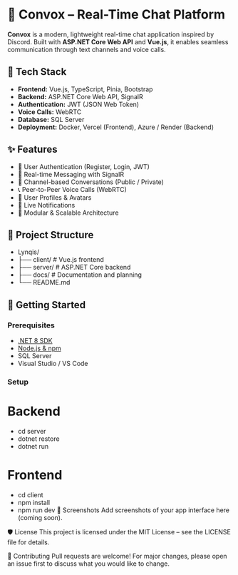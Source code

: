 # 🧭 Convox – Real-Time Chat Platform

**Convox** is a modern, lightweight real-time chat application inspired by Discord. Built with **ASP.NET Core Web API** and **Vue.js**, it enables seamless communication through text channels and voice calls.

## 🧰 Tech Stack

- **Frontend:** Vue.js, TypeScript, Pinia, Bootstrap
- **Backend:** ASP.NET Core Web API, SignalR
- **Authentication:** JWT (JSON Web Token)
- **Voice Calls:** WebRTC
- **Database:** SQL Server
- **Deployment:** Docker, Vercel (Frontend), Azure / Render (Backend)

## ✨ Features

- 🔐 User Authentication (Register, Login, JWT)
- 💬 Real-time Messaging with SignalR
- 📁 Channel-based Conversations (Public / Private)
- 📞 Peer-to-Peer Voice Calls (WebRTC)
- 👤 User Profiles & Avatars
- 🔔 Live Notifications
- 🧱 Modular & Scalable Architecture

## 📁 Project Structure

- Lynqis/
- ├── client/ # Vue.js frontend
- ├── server/ # ASP.NET Core backend
- ├── docs/ # Documentation and planning
- └── README.md

## 🚀 Getting Started

### Prerequisites

- [.NET 8 SDK](https://dotnet.microsoft.com/download)
- [Node.js & npm](https://nodejs.org/)
- SQL Server
- Visual Studio / VS Code

### Setup
# Backend
- cd server
- dotnet restore
- dotnet run

# Frontend
- cd client
- npm install
- npm run dev
📸 Screenshots
Add screenshots of your app interface here (coming soon).

🛡️ License
This project is licensed under the MIT License – see the LICENSE file for details.

🤝 Contributing
Pull requests are welcome!
For major changes, please open an issue first to discuss what you would like to change.
